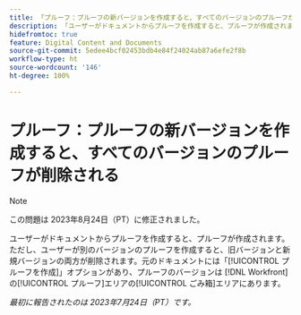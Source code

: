 ```yaml
---
title: 「プルーフ：プルーフの新バージョンを作成すると、すべてのバージョンのプルーフが削除される」
description: 「ユーザーがドキュメントからプルーフを作成すると、プルーフが作成されます。ただし、ユーザーが別のバージョンのプルーフを作成すると、旧バージョンと新規バージョンの両方が削除されます。元のドキュメントには「[!UICONTROL プルーフを作成]」オプションがあり、プルーフのバージョンは  [!DNL Workfront] の[!UICONTROL プルーフ]エリアの[!UICONTROL ごみ箱]エリアにあります。」
hidefromtoc: true
feature: Digital Content and Documents
source-git-commit: 5edee4bcf02453bdb4e84f24024ab87a6efe2f8b
workflow-type: ht
source-wordcount: '146'
ht-degree: 100%

---
```



# プルーフ：プルーフの新バージョンを作成すると、すべてのバージョンのプルーフが削除される

<!--WF and WFP TOCs-->

>[!NOTE]
>
>この問題は 2023年8月24日（PT）に修正されました。

ユーザーがドキュメントからプルーフを作成すると、プルーフが作成されます。ただし、ユーザーが別のバージョンのプルーフを作成すると、旧バージョンと新規バージョンの両方が削除されます。元のドキュメントには「[!UICONTROL プルーフを作成]」オプションがあり、プルーフのバージョンは [!DNL Workfront] の[!UICONTROL プルーフ]エリアの[!UICONTROL ごみ箱]エリアにあります。

_最初に報告されたのは 2023年7月24日（PT）です。_

